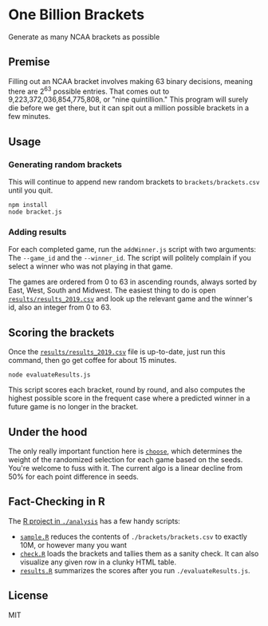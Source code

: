 # One Billion Brackets

Generate as many NCAA brackets as possible

## Premise

Filling out an NCAA bracket involves making 63 binary decisions, meaning there are 2<sup>63</sup> possible entries. That comes out to 9,223,372,036,854,775,808, or "nine quintillion." This program will surely die before we get there, but it can spit out a million possible brackets in a few minutes.

## Usage

### Generating random brackets

This will continue to append new random brackets to `brackets/brackets.csv` until you quit.

	npm install
	node bracket.js

### Adding results

For each completed game, run the `addWinner.js` script with two arguments: The `--game_id` and the `--winner_id`. The script will politely complain if you select a winner who was not playing in that game.

The games are ordered from 0 to 63 in ascending rounds, always sorted by East, West, South and Midwest. The easiest thing to do is open [`results/results_2019.csv`](results/results_2019.csv) and look up the relevant game and the winner's id, also an integer from 0 to 63.

## Scoring the brackets

Once the [`results/results_2019.csv`](results/results_2019.csv) file is up-to-date, just run this command, then go get coffee for about 15 minutes.

	node evaluateResults.js

This script scores each bracket, round by round, and also computes the highest possible score in the frequent case where a predicted winner in a future game is no longer in the bracket.

## Under the hood

The only really important function here is [`choose`](https://github.com/TimeMagazine/billion-brackets/blob/master/bracket.js#L31), which determines the weight of the randomized selection for each game based on the seeds. You're welcome to fuss with it. The current algo is a linear decline from 50% for each point difference in seeds. 

## Fact-Checking in R

The [R project in `./analysis`](analysis) has a few handy scripts:
+ [`sample.R`](analysis/sample.R) reduces the contents of `./brackets/brackets.csv` to exactly 10M, or however many you want
+ [`check.R`](analysis/check.R) loads the brackets and tallies them as a sanity check. It can also visualize any given row in a clunky HTML table.
+ [`results.R`](analysis/results.R) summarizes the scores after you run `./evaluateResults.js`.

## License
MIT


